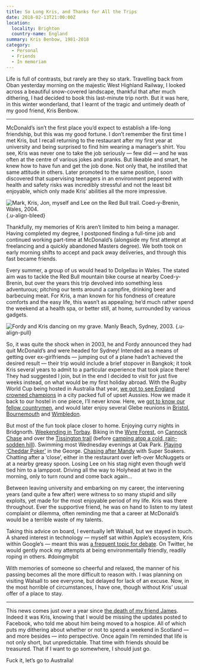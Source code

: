 ```yaml
---
title: So Long Kris, and Thanks for All the Trips
date: 2018-02-13T21:00:00Z
location:
  locality: Brighton
  country-name: England
summary: Kris Benbow, 1981-2018
category:
  - Personal
  - Friends
  - In memoriam
---
```

Life is full of contrasts, but rarely are they so stark. Travelling back from Oban yesterday morning on the majestic West Highland Railway, I looked across a beautiful snow-covered landscape, thankful that after much dithering, I had decided to book this last-minute trip north. But it was here, in this winter wonderland, that I learnt of the tragic and untimely death of my good friend, Kris Benbow.

* * *

McDonald’s isn’t the first place you’d expect to establish a life-long friendship, but this was my good fortune. I don’t remember the first time I met Kris, but I recall returning to the restaurant after my first year at university and being surprised to find him wearing a manager’s shirt. You see, Kris was never one to take the job seriously — few did — and he was often at the centre of various jokes and pranks. But likeable and smart, he knew how to have fun and get the job done. Not only that, he instilled that same attitude in others. Later promoted to the same position, I soon discovered that supervising teenagers in an environment peppered with health and safety risks was incredibly stressful and not the least bit enjoyable, which only made Kris’ abilities all the more impressive.

![](coed-y-brenin.jpg 'Mark, Kris, Jon, myself and Lee on the Red Bull trail. Coed-y-Brenin, Wales, 2004.')
{.u-align-bleed}

Thankfully, my memories of Kris aren’t limited to him being a manager. Having completed my degree, I postponed finding a full-time job and continued working part-time at McDonald’s (alongside my first attempt at freelancing and a quickly abandoned Masters degree). We both took on early morning shifts to accept and pack away deliveries, and through this fast became friends.

Every summer, a group of us would head to Dolgellau in Wales. The stated aim was to tackle the Red Bull mountain bike course at nearby Coed-y-Brenin, but over the years this trip devolved into something less adventurous; pitching our tents around a campfire, drinking beer and barbecuing meat. For Kris, a man known for his fondness of creature comforts and the easy life, this wasn’t as appealing; he’d much rather spend the weekend at a health spa, or better still, at home, surrounded by various gadgets.

![](sydney.jpg 'Fordy and Kris dancing on my grave. Manly Beach, Sydney, 2003.')
{.u-align-pull}

So, it was quite the shock when in 2003, he and Fordy announced they had quit McDonald’s and were headed for Sydney! Intended as a means of getting over ex-girlfriends — jumping out of a plane hadn’t achieved the desired result — their trip would include a brief stopover in Bangkok; it took Kris several years to admit to a particular experience that took place there! They had suggested I join, but in the end I decided to visit for just five weeks instead, on what would be my first holiday abroad. With the Rugby World Cup being hosted in Australia that year, [we got to see England crowned champions][1] in a city packed full of upset Aussies. How we made it back to our hostel in one piece, I’ll never know. Here, we [got to know our fellow countrymen][2], and would later enjoy several Glebe reunions in [Bristol][3], [Bournemouth][4] and [Wimbledon][5].

But most of the fun took place closer to home. Enjoying curry nights in Bridgnorth. [Weekending in Torbay][6]. Biking in the [Wyre Forest][7], on [Cannock Chase][8] and over the [Tissington trail][9] (before [camping atop a cold, rain-sodden hill][10]). Swimming most Wednesday evenings at Oak Park. [Playing ‘Cheddar Poker’][11] in the George. [Chasing after Mandy][12] with Super Soakers. Chatting after a ‘close’, either in the restaurant over left-over McNuggets or at a nearby greasy spoon. Losing Lee on his stag night even though we’d tied him to a lamppost. Driving all the way to Holyhead at two in the morning, only to turn round and come back again…

Between leaving university and embarking on my career, the intervening years (and quite a few after) were witness to so many stupid and silly exploits, yet made for the most enjoyable period of my life. Kris was there throughout. Ever the supportive friend, he was on hand to listen to my latest complaint or dilemma, often reminding me that a career at McDonald’s would be a terrible waste of my talents.

Taking this advice on board, I eventually left Walsall, but we stayed in touch. A shared interest in technology — myself sat within Apple’s ecosystem, Kris within Google’s — meant this was [a frequent topic for debate][13]. On Twitter, he would gently mock my attempts at being environmentally friendly, readily roping in others. #doingmybit

With memories of someone so cheerful and relaxed, the manner of his passing becomes all the more difficult to reason with. I was planning on visiting Walsall to see everyone, but delayed for lack of an excuse. Now, in the most horrible of circumstances, I have one, though without Kris’ usual offer of a place to stay.

* * *

This news comes just over a year since [the death of my friend James][14]. Indeed it was Kris, knowing that I would be missing the updates posted to Facebook, who told me about him being moved to a hospice. All of which puts my dithering about whether or not to spend a weekend in Scotland — and more besides — into perspective. Once again I’m reminded that life is not only short, but unpredictable. That time with friends should be treasured. That if I want to go somewhere, I should just go.

Fuck it, let’s go to Australia!

[1]: https://www.flickr.com/photos/paulrobertlloyd/3805288471/in/album-72157621993226654/
[2]: https://www.flickr.com/photos/paulrobertlloyd/3805253119/in/album-72157621993226654/
[3]: https://www.flickr.com/photos/paulrobertlloyd/sets/72157623659637746
[4]: https://www.flickr.com/photos/paulrobertlloyd/sets/72157623540740943
[5]: https://www.flickr.com/photos/paulrobertlloyd/sets/72157623535409947
[6]: https://www.flickr.com/photos/paulrobertlloyd/albums/72157622294084908
[7]: https://www.flickr.com/photos/roobottom/sets/394848
[8]: https://www.flickr.com/photos/roobottom/sets/304504
[9]: https://www.flickr.com/photos/paulrobertlloyd/albums/72157622265918195
[10]: https://roobottom.com/articles/2/
[11]: https://www.flickr.com/photos/paulrobertlloyd/albums/72157622707836534
[12]: https://lloydyweb.paulrobertlloyd.com/blog/2004/08/special_opps
[13]: /2010/10/enough_a_counter_argument
[14]: /2017/01/heres_to_the_doctor

